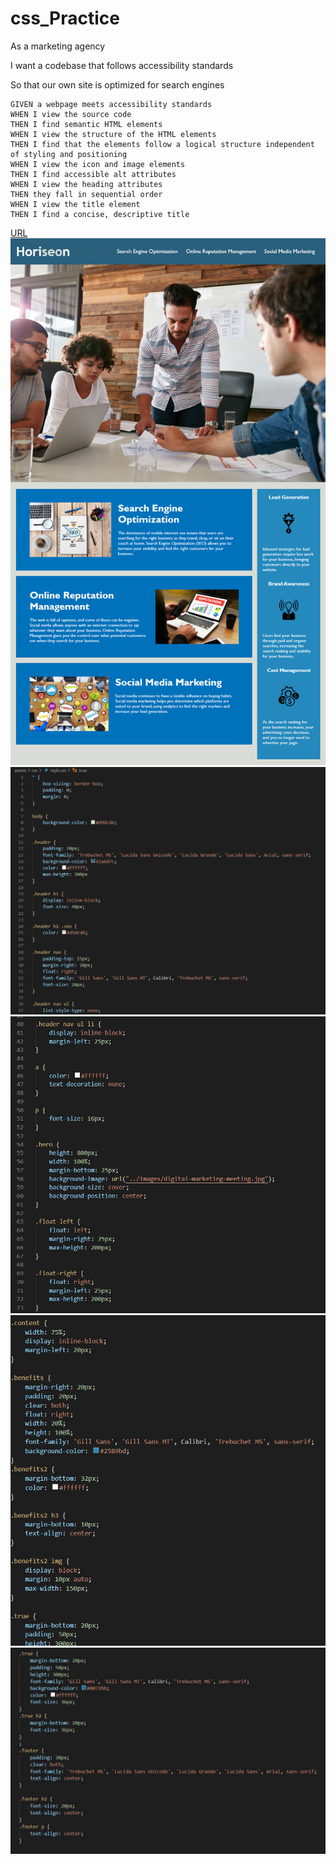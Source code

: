 # css_Practice

As a marketing agency

I want a codebase that follows accessibility standards

So that our own site is optimized for search engines
```
GIVEN a webpage meets accessibility standards
WHEN I view the source code
THEN I find semantic HTML elements
WHEN I view the structure of the HTML elements
THEN I find that the elements follow a logical structure independent of styling and positioning
WHEN I view the icon and image elements
THEN I find accessible alt attributes
WHEN I view the heading attributes
THEN they fall in sequential order
WHEN I view the title element
THEN I find a concise, descriptive title
```
[URL](https://anthonydiblasio.github.io/css_Practice/)
![img](https://github.com/AnthonyDiBlasio/css_Practice/blob/main/01-html-css-git-homework-demo.png)
![img1](https://github.com/AnthonyDiBlasio/css_Practice/blob/main/stylsheet1.jpg)
![img2](https://github.com/AnthonyDiBlasio/css_Practice/blob/main/stylsheet2.jpg)
![img3](https://github.com/AnthonyDiBlasio/css_Practice/blob/main/stylsheet3.jpg)
![img4](https://github.com/AnthonyDiBlasio/css_Practice/blob/main/stylsheet4.jpg)
